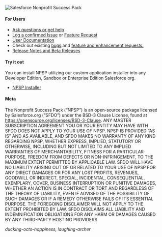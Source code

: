 ![Salesforce Nonprofit Success Pack](https://cloud.githubusercontent.com/assets/450473/18836784/15e1774a-83c7-11e6-8434-0521d4fbebc0.png "Salesforce Nonprofit Success Pack")

#### For Users

* <a href="https://trailhead.salesforce.com/trailblazer-community/groups/0F94S000000kHitSAE?tab=discussion&sort=LAST_MODIFIED_DATE_DESC" target="_blank">Ask questions or get help</a>
* <a href="https://github.com/SalesforceFoundation/NPSP/issues/new" target="_blank">Log a confirmed Issue</a> or <a href="https://ideas.salesforce.com/s/search#t=All&sort=relevancy" target="_blank">Feature Request</a>
* <a href="https://powerofus.force.com/NPSP_Documentation" target="_blank">User Documentation</a>
* Check out existing <a href="https://github.com/SalesforceFoundation/NPSP/labels/bug" target="_blank">bugs</a> and <a href="https://ideas.salesforce.com/s/search#t=All&sort=relevancy&f:@sfcategoryfull=[Nonprofit%7CNonprofit%20Success%20Pack]" target="_blank">feature and enhancement requests.</a>
* <a href="https://github.com/SalesforceFoundation/NPSP/releases" target="_blank">Release Notes and Beta Releases</a>

#### Try it out
You can install NPSP utilizing our custom application installer into any Developer Edition, Sandbox or Enterprise Edition Salesforce org.
* <a href="https://install.salesforce.org/products/npsp" target="_blank">NPSP Installer</a>

#### Meta

The Nonprofit Success Pack (“NPSP”) is an open-source package licensed by Salesforce.org (“SFDO”) under the BSD-3 Clause License, found at https://opensource.org/licenses/BSD-3-Clause. ANY MASTER SUBSCRIPTION AGREEMENT YOU OR YOUR ENTITY MAY HAVE WITH SFDO DOES NOT APPLY TO YOUR USE OF NPSP. NPSP IS PROVIDED “AS IS” AND AS AVAILABLE, AND SFDO MAKES NO WARRANTY OF ANY KIND REGARDING NPSP, WHETHER EXPRESS, IMPLIED, STATUTORY OR OTHERWISE, INCLUDING BUT NOT LIMITED TO ANY IMPLIED WARRANTIES OF MERCHANTABILITY, FITNESS FOR A PARTICULAR PURPOSE, FREEDOM FROM DEFECTS OR NON-INFRINGEMENT, TO THE MAXIMUM EXTENT PERMITTED BY APPLICABLE LAW.
SFDO WILL HAVE NO LIABILITY ARISING OUT OF OR RELATED TO YOUR USE OF NPSP FOR ANY DIRECT DAMAGES OR FOR ANY LOST PROFITS, REVENUES, GOODWILL OR INDIRECT, SPECIAL, INCIDENTAL, CONSEQUENTIAL, EXEMPLARY, COVER, BUSINESS INTERRUPTION OR PUNITIVE DAMAGES, WHETHER AN ACTION IS IN CONTRACT OR TORT AND REGARDLESS OF THE THEORY OF LIABILITY, EVEN IF ADVISED OF THE POSSIBILITY OF SUCH DAMAGES OR IF A REMEDY OTHERWISE FAILS OF ITS ESSENTIAL PURPOSE. THE FOREGOING DISCLAIMER WILL NOT APPLY TO THE EXTENT PROHIBITED BY LAW. SFDO DISCLAIMS ALL LIABILITY AND INDEMNIFICATION OBLIGATIONS FOR ANY HARM OR DAMAGES CAUSED BY ANY THIRD-PARTY HOSTING PROVIDERS.

_ducking-octo-happiness, laughing-archer_
